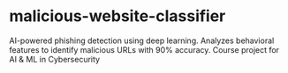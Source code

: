 # malicious-website-classifier
AI-powered phishing detection using deep learning. Analyzes behavioral features to identify malicious URLs with 90% accuracy. Course project for AI &amp; ML in Cybersecurity
